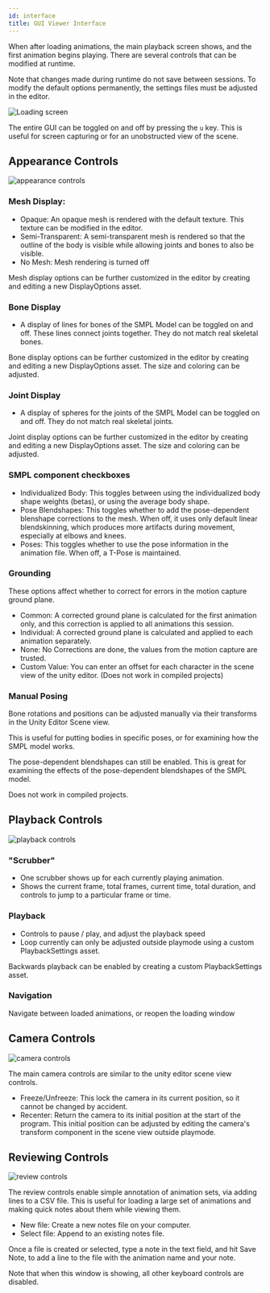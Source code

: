 ```yaml
---
id: interface 
title: GUI Viewer Interface
---
```


When after loading animations, the main playback screen shows, and the first animation begins playing. There are several controls that can be modified at runtime. 

Note that changes made during runtime do not save between sessions. To modify the default options permanently, the settings files must be adjusted in the editor.

![Loading screen](../../assets/gui/interface.png)

The entire GUI can be toggled on and off by pressing the ```u``` key. This is useful for screen capturing or for an unobstructed view of the scene.

## Appearance Controls

![appearance controls](../../assets/gui/appearancecontrols.png)

### Mesh Display:

* Opaque: An opaque mesh is rendered with the default texture. This texture can be modified in the editor.
* Semi-Transparent: A semi-transparent mesh is rendered so that the outline of the body is visible while allowing joints and bones to also be visible.
* No Mesh: Mesh rendering is turned off

Mesh display options can be further customized in the editor by creating and editing a new DisplayOptions asset.

### Bone Display

* A display of lines for bones of the SMPL Model can be toggled on and off. These lines connect joints together. They do not match real skeletal bones.

Bone display options can be further customized in the editor by creating and editing a new DisplayOptions asset. The size and coloring can be adjusted.

### Joint Display

* A display of spheres for the joints of the SMPL Model can be toggled on and off. They do not match real skeletal joints.

Joint display options can be further customized in the editor by creating and editing a new DisplayOptions asset. The size and coloring can be adjusted.

### SMPL component checkboxes

* Individualized Body: This toggles between using the individualized body shape weights (betas), or using the average body shape.
* Pose Blendshapes: This toggles whether to add the pose-dependent blenshape corrections to the mesh. When off, it uses only default linear blendskinning, which produces more artifacts during movement, especially at elbows and knees.
* Poses: This toggles whether to use the pose information in the animation file. When off, a T-Pose is maintained.

### Grounding

These options affect whether to correct for errors in the motion capture ground plane.

* Common: A corrected ground plane is calculated for the first animation only, and this correction is applied to all animations this session.
* Individual: A corrected ground plane is calculated and applied to each animation separately.
* None: No Corrections are done, the values from the motion capture are trusted.
* Custom Value: You can enter an offset for each character in the scene view of the unity editor. (Does not work in compiled projects)

### Manual Posing

Bone rotations and positions can be adjusted manually via their transforms in the Unity Editor Scene view. 

This is useful for putting bodies in specific poses, or for examining how the SMPL model works.

The pose-dependent blendshapes can still be enabled. This is great for examining the effects of the pose-dependent blendshapes of the SMPL model.

Does not work in compiled projects.


## Playback Controls

![playback controls](../../assets/gui/playbackcontrols.png)

### "Scrubber"

* One scrubber shows up for each currently playing animation.
* Shows the current frame, total frames, current time, total duration, and controls to jump to a particular frame or time.

### Playback

* Controls to pause / play, and adjust the playback speed
* Loop currently can only be adjusted outside playmode using a custom PlaybackSettings asset.

Backwards playback can be enabled by creating a custom PlaybackSettings asset.

### Navigation

Navigate between loaded animations, or reopen the loading window
  

## Camera Controls

![camera controls](../../assets/gui/cameracontrols.png)

The main camera controls are similar to the unity editor scene view controls. 

* Freeze/Unfreeze: This lock the camera in its current position, so it cannot be changed by accident.
* Recenter: Return the camera to its initial position at the start of the program. This initial position can be adjusted by editing the camera's transform component in the scene view outside playmode.

## Reviewing Controls

![review controls](../../assets/gui/reviewcontrols.png)

The review controls enable simple annotation of animation sets, via adding lines to a CSV file. This is useful for loading a large set of animations and making quick notes about them while viewing them. 

* New file: Create a new notes file on your computer.
* Select file: Append to an existing notes file.

Once a file is created or selected, type a note in the text field, and hit Save Note, to add a line to the file with the animation name and your note.

Note that when this window is showing, all other keyboard controls are disabled.
